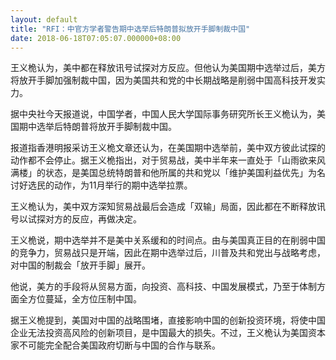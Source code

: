 ```yaml
---
layout: default
title: "RFI：中官方学者警告期中选举后特朗普拟放开手脚制裁中国"
date: 2018-06-18T07:05:07.000000+08:00
---
```


王义桅认为，美中都在释放讯号试探对方反应。但他认为美国期中选举过后，美方将放开手脚加强制裁中国，因为美国共和党的中长期战略是削弱中国高科技开发实力。

据中央社今天报道说，中国学者，中国人民大学国际事务研究所长王义桅认为，美国期中选举后特朗普将放开手脚制裁中国。

报道指香港明报采访王义桅文章还认为，在美国期中选举前，美中双方彼此试探的动作都不会停止。据王义桅指出，对于贸易战，美中半年来一直处于「山雨欲来风满楼」的状态，是美国总统特朗普和他所属的共和党以「维护美国利益优先」为名讨好选民的动作，为11月举行的期中选举拉票。

王义桅认为，美中双方深知贸易战最后会造成「双输」局面，因此都在不断释放讯号以试探对方的反应，再做决定。

王义桅说，期中选举并不是美中关系缓和的时间点。由与美国真正目的在削弱中国的竞争力，贸易战只是开端，因此在期中选举过后，川普及共和党出与战略考虑，对中国的制裁会「放开手脚」展开。

他说，美方的手段将从贸易方面，向投资、高科技、中国发展模式，乃至于体制方面全方位蔓延，全方位压制中国。

据王义桅提到，美国对中国的战略围堵，直接影响中国的创新投资环境，将使中国企业无法投资高风险的创新项目，是中国最大的损失。不过，王义桅认为美国资本家不可能完全配合美国政府切断与中国的合作与联系。


